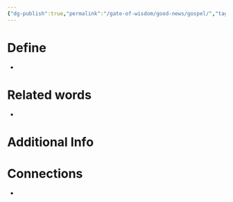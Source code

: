 ```yaml
---
{"dg-publish":true,"permalink":"/gate-of-wisdom/good-news/gospel/","tags":["#GateWisdom","#GoodNews"]}
---
```


# Define
- 

# Related words
- 

# Additional Info


# Connections
- 

